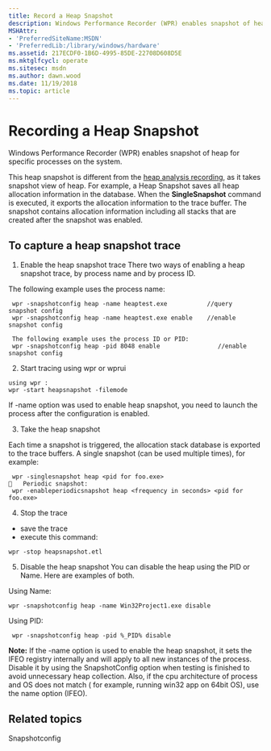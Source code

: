 ```yaml
---
title: Record a Heap Snapshot
description: Windows Performance Recorder (WPR) enables snapshot of heap for specific processes on the system.
MSHAttr:
- 'PreferredSiteName:MSDN'
- 'PreferredLib:/library/windows/hardware'
ms.assetid: 217ECDF0-1B6D-4995-85DE-22708D608D5E
ms.mktglfcycl: operate
ms.sitesec: msdn
ms.author: dawn.wood
ms.date: 11/19/2018
ms.topic: article
---
```


# Recording a Heap Snapshot

Windows Performance Recorder (WPR) enables snapshot of heap for specific processes on the system.

This heap snapshot is different from the [heap analysis recording](https://docs.microsoft.com/en-us/windows-hardware/test/wpt/recording-for-heap-analysis), as it takes snapshot view of heap. For example, a Heap Snapshot saves all heap allocation information in the database. When the **SingleSnapshot** command is executed, it exports the allocation information to the trace buffer. The snapshot contains allocation information including all stacks that are created after the snapshot was enabled. 

## To capture a heap snapshot trace

1. Enable the heap snapshot trace
There two ways of enabling a heap snapshot trace, by process name and by process ID. 

The following example uses the process name: 
```
 wpr -snapshotconfig heap -name heaptest.exe           //query snapshot config
 wpr -snapshotconfig heap -name heaptest.exe enable    //enable snapshot config

 The following example uses the process ID or PID: 
 wpr -snapshotconfig heap -pid 8048 enable                //enable snapshot config
 ```

2.	Start tracing using wpr or wprui
```
using wpr :
wpr -start heapsnapshot -filemode                          
```

If -name option was used to enable heap snapshot, you need to launch the process after the configuration is enabled.

3.	Take the heap snapshot

Each time a snapshot is triggered, the allocation stack database is exported to the trace buffers. A single snapshot (can be used multiple times), for example:
```
 wpr -singlesnapshot heap <pid for foo.exe>
	Periodic snapshot:
 wpr -enableperiodicsnapshot heap <frequency in seconds> <pid for foo.exe>
 ```

4.	Stop the trace

* save the trace 
* execute this command:

```
wpr -stop heapsnapshot.etl
```

5.	Disable the heap snapshot
You can disable the heap using the PID or Name. Here are examples of both. 

Using Name:
```
wpr -snapshotconfig heap -name Win32Project1.exe disable
```

Using PID: 
```
 wpr -snapshotconfig heap -pid %_PID% disable
 ```

**Note:**
If the -name option is used to enable the heap snapshot, it sets the IFEO registry internally and will apply to all new instances of the process. Disable it by using the SnapshotConfig option when testing is finished to avoid unnecessary heap collection.
Also, if the cpu architecture of process and OS does not match ( for example, running win32 app on 64bit OS), use the name option (IFEO).


## Related topics
Snapshotconfig
